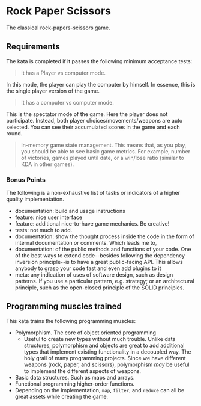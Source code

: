 # Rock Paper Scissors		

The classical rock-papers-scissors game.

## Requirements
The kata is completed if it passes the following minimum acceptance tests:

> It has a Player vs computer mode.

In this mode, the player can play the computer by himself. In essence, this
is the single player version of the game.

> It has a computer vs computer mode.

This is the spectator mode of the game. Here the player does not participate.
Instead, both player choices/movements/weapons are auto selected. You can see
their accumulated scores in the game and each round.

> In-memory game state management.
This means that, as you play, you should be able to see basic game metrics.
For example, number of victories, games played until date, or a win/lose ratio
(similar to KDA in other games).

### Bonus Points
The following is a non-exhaustive list of tasks or indicators of a higher
quality implementation.

- documentation: build and usage instructions
- feature: nice user interface
- feature: additional nice-to-have game mechanics. Be creative!
- tests: not much to add.
- documentation: show the thought process inside the code in the form of
  internal documentation or comments. Which leads me to,
- documentation: of the public methods and functions of your code. One of the
  best ways to extend code--besides following the dependency inversion
  principle--is to have a great public-facing API. This allows anybody to
  grasp your code fast and even add plugins to it
- meta: any indication of uses of software design, such as design patterns. If
  you use a particular pattern, e.g. strategy; or an architectural principle,
  such as the open-closed principle of the SOLID principles.


## Programming muscles trained

This kata trains the following programming muscles:

- Polymorphism. The core of object oriented programming
  - Useful to create new types without much trouble. Unlike data structures,
  polymorphism and objects are great to add additional types that implement
  existing functionality in a decoupled way. The holy grail of many
  programming projects. Since we have different weapons (rock, paper, and
  scissors), polymorphism *may* be useful to implement the different aspects
  of weapons.
- Basic data structures. Such as maps and arrays.
- Functional programming higher-order functions.
 - Depending on the implementation, `map`, `filter`, and `reduce` can all be
 great assets while creating the game.
